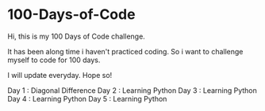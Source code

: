 # 100-Days-of-Code

Hi, this is my 100 Days of Code challenge.

It has been along time i haven't practiced coding. So i want to challenge myself to code for 100 days.

I will update everyday. Hope so!

Day 1 : Diagonal Difference
Day 2 : Learning Python
Day 3 : Learning Python
Day 4 : Learning Python
Day 5 : Learning Python

